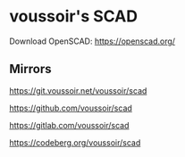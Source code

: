 voussoir's SCAD
===============

Download OpenSCAD: https://openscad.org/

## Mirrors

https://git.voussoir.net/voussoir/scad

https://github.com/voussoir/scad

https://gitlab.com/voussoir/scad

https://codeberg.org/voussoir/scad
